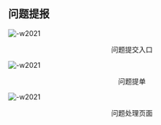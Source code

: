 ## 问题提报

![-w2021](../../media/b4ef4776b09bca97cee482730499bcc7.png)

<center>问题提交入口</center>

![-w2021](../../media/ff5b36ade883147566561c1ae4f8248c.png)

<center>问题提单</center>

![-w2021](../../media/f8e03b05f203d88579ffd2e1d0c79923.png)

<center>问题处理页面</center>